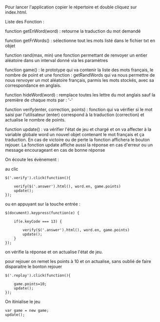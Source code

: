 Pour lancer l'application copier le répertoire et double cliquez sur index.html.

Liste des Fonction : 

function getEnWord(word) : 
	retourne la traduction du mot demandé

function getFrWords() : 
	sélectionne tout les mots listé dans le fichier txt en objet

function rand(max, min) 
	une fonction permettant de renvoyer un entier aléatoire dans un
	interval donné via les paramètres

function game() : 
	le prototype qui va contenir la liste des mots français, le nombre de point
	et une fonction : 
		getRandWords qui va nous permettre de nous renvoyer un mot aléatoire français, 
		parmis les mots stockés, avec sa correspondance en anglais. 

function hideWord(word) : 
	remplace toutes les lettre du mot anglais sauf la première de chaque mots par : '-'

function verify(enter, correction, points) : 
	fonction qui va vérifier si le mot saisi par l'utilisateur (enter) 
	correspond à la traduction (correction) et actualise le nombre de points.

function update() : 
	va vérifier l'état de jeu et chargé et on va affecter à la variable globale word 
	un nouvel objet contenant le mot français et ça traduction. 
	En cas de victoire ou de perte la fonction affichera le bouton rejouer.
	La fonction update affiche aussi la réponse en cas d'erreur ou un message 
	encourageant en cas de bonne réponse

On écoute les évènement :

au clic

	$('.verify').click(function(){

		verify($('.answer').html(), word.en, game.points)
		update();
	});

ou en appuyant sur la touche entrée :

	$(document).keypress(function(e) {

	    if(e.keyCode === 13) {

	    	verify($('.answer').html(), word.en, game.points)
			update();
		}
	});

on vérifie la réponse et on actualise l'état de jeu.


pour rejouer on remet les points à 10
et on actualise, sans oublié de faire disparaitre
le bonton rejouer

	$('.replay').click(function(){

		game.points=10;
		update();
	});

On itinialise le jeu

	var game = new game;
	update();




